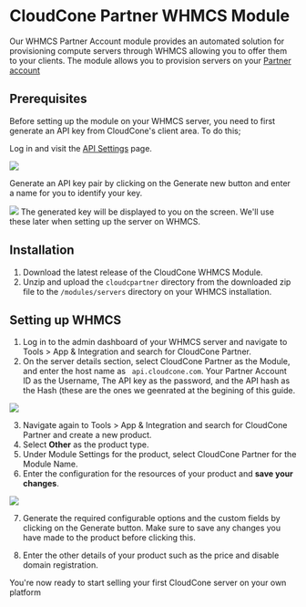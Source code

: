 # CloudCone Partner WHMCS Module

Our WHMCS Partner Account module provides an automated solution for provisioning compute servers through WHMCS allowing you to offer them to your clients. The module allows you to provision servers on your [Partner account](https://cloudcone.com/vps-reseller-platform)

## Prerequisites

Before setting up the module on your WHMCS server, you need to first generate an API key from CloudCone's client area. To do this;

Log in and visit the [API Settings](https://app.cloudcone.com/user/api) page.

![](https://storage.crisp.chat/users/helpdesk/website/2d4cd5516f670e00/screenshot3_skii3r.png)

Generate an API key pair by clicking on the Generate new button and enter a name for you to identify your key.

![](https://storage.crisp.chat/users/helpdesk/website/b4a6582f-f407-4054-b73c-d6e4bf698b1e/41921562-b130-4689-af86-8c4cb0273441.jpg)
The generated key will be displayed to you on the screen. We'll use these later when setting up the server on WHMCS.


## Installation

1. Download the latest release of the CloudCone WHMCS Module.
2. Unzip and upload the `cloudcpartner` directory from the downloaded zip file to the `/modules/servers` directory on your WHMCS installation.


## Setting up WHMCS

1. Log in to the admin dashboard of your WHMCS server and navigate to Tools > App & Integration and search for CloudCone Partner.
2. On the server details section, select CloudCone Partner as the Module, and enter the host name as ` api.cloudcone.com`. Your Partner Account ID as the Username, The API key as the password, and the API hash as the Hash (these are the ones we geenrated at the begining of this guide.

![](https://storage.crisp.chat/users/helpdesk/website/2d4cd5516f670e00/screenshot1_18hh8l.png)

3. Navigate again to Tools > App & Integration and search for CloudCone Partner and create a new product.
4. Select **Other** as the product type.
5. Under Module Settings for the product, select CloudCone Partner for the Module Name.
6. Enter the configuration for the resources of your product and **save your changes**. 

![](https://storage.crisp.chat/users/helpdesk/website/2d4cd5516f670e00/screenshot2_qu1k0n.png)

7. Generate the required configurable options and the custom fields by clicking on the Generate button. Make sure to save any changes you have made to the product before clicking this.

8. Enter the other details of your product such as the price and disable domain registration. 

You're now ready to start selling your first CloudCone server on your own platform


